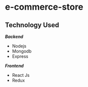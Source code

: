 # e-commerce-store

 ## Technology Used
   ***Backend***
   
 - Nodejs
 - Mongodb
 - Express

 ***Frontend***
 

 - React Js
 - Redux

<br />

